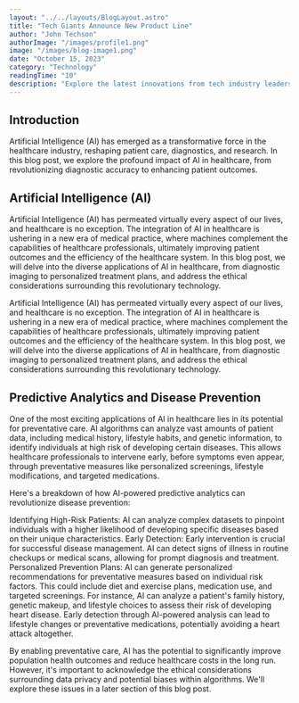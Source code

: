 ```yaml
---
layout: "../../layouts/BlogLayout.astro"
title: "Tech Giants Announce New Product Line"
author: "John Techson"
authorImage: "/images/profile1.png"
image: "/images/blog-image1.png"
date: "October 15, 2023"
category: "Technology"
readingTime: "10"
description: "Explore the latest innovations from tech industry leaders, unveiling new products that promise to transform the digital landscape."
---
```


## Introduction

Artificial Intelligence (AI) has emerged as a transformative force in the healthcare industry, reshaping patient care, diagnostics, and research. In this blog post, we explore the profound impact of AI in healthcare, from revolutionizing diagnostic accuracy to enhancing patient outcomes.


## Artificial Intelligence (AI)

Artificial Intelligence (AI) has permeated virtually every aspect of our lives, and healthcare is no exception. The integration of AI in healthcare is ushering in a new era of medical practice, where machines complement the capabilities of healthcare professionals, ultimately improving patient outcomes and the efficiency of the healthcare system. In this blog post, we will delve into the diverse applications of AI in healthcare, from diagnostic imaging to personalized treatment plans, and address the ethical considerations surrounding this revolutionary technology.

Artificial Intelligence (AI) has permeated virtually every aspect of our lives, and healthcare is no exception. The integration of AI in healthcare is ushering in a new era of medical practice, where machines complement the capabilities of healthcare professionals, ultimately improving patient outcomes and the efficiency of the healthcare system. In this blog post, we will delve into the diverse applications of AI in healthcare, from diagnostic imaging to personalized treatment plans, and address the ethical considerations surrounding this revolutionary technology.

## Predictive Analytics and Disease Prevention

One of the most exciting applications of AI in healthcare lies in its potential for preventative care. AI algorithms can analyze vast amounts of patient data, including medical history, lifestyle habits, and genetic information, to identify individuals at high risk of developing certain diseases. This allows healthcare professionals to intervene early, before symptoms even appear, through preventative measures like personalized screenings, lifestyle modifications, and targeted medications.

Here's a breakdown of how AI-powered predictive analytics can revolutionize disease prevention:

Identifying High-Risk Patients: AI can analyze complex datasets to pinpoint individuals with a higher likelihood of developing specific diseases based on their unique characteristics.
Early Detection: Early intervention is crucial for successful disease management. AI can detect signs of illness in routine checkups or medical scans, allowing for prompt diagnosis and treatment.
Personalized Prevention Plans: AI can generate personalized recommendations for preventative measures based on individual risk factors. This could include diet and exercise plans, medication use, and targeted screenings.
For instance, AI can analyze a patient's family history, genetic makeup, and lifestyle choices to assess their risk of developing heart disease. Early detection through AI-powered analysis can lead to lifestyle changes or preventative medications, potentially avoiding a heart attack altogether.

By enabling preventative care, AI has the potential to significantly improve population health outcomes and reduce healthcare costs in the long run. However, it's important to acknowledge the ethical considerations surrounding data privacy and potential biases within algorithms. We'll explore these issues in a later section of this blog post.